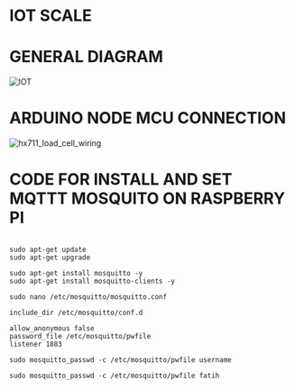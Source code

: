 # IOT SCALE
# GENERAL DIAGRAM
![IOT](https://user-images.githubusercontent.com/16806606/95004244-65510d80-05f1-11eb-8162-485b5553cc74.png)
# ARDUINO NODE MCU CONNECTION
![hx711_load_cell_wiring](https://user-images.githubusercontent.com/16806606/95004186-bad8ea80-05f0-11eb-8bb9-f4590c7a2ab5.png)
# CODE FOR INSTALL AND SET MQTTT MOSQUITO ON RASPBERRY PI
```

sudo apt-get update
sudo apt-get upgrade

```
```
sudo apt-get install mosquitto -y
sudo apt-get install mosquitto-clients -y

```

```
sudo nano /etc/mosquitto/mosquitto.conf

```

```
include_dir /etc/mosquitto/conf.d

```
```
allow_anonymous false
password_file /etc/mosquitto/pwfile
listener 1883

```
```
sudo mosquitto_passwd -c /etc/mosquitto/pwfile username
```
```
sudo mosquitto_passwd -c /etc/mosquitto/pwfile fatih
```
